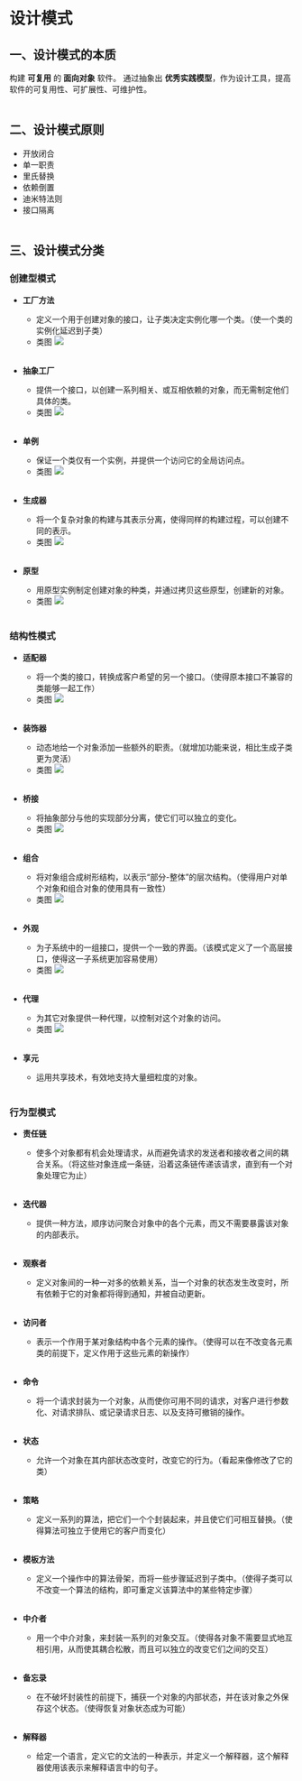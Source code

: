 # 设计模式

## 一、设计模式的本质

构建 **可复用** 的 **面向对象** 软件。
通过抽象出 **优秀实践模型**，作为设计工具，提高软件的可复用性、可扩展性、可维护性。
</br></br>

## 二、设计模式原则

- 开放闭合
- 单一职责
- 里氏替换
- 依赖倒置
- 迪米特法则
- 接口隔离
</br></br>

## 三、设计模式分类

### 创建型模式

- **工厂方法**
  - 定义一个用于创建对象的接口，让子类决定实例化哪一个类。（使一个类的实例化延迟到子类）
  - 类图
    <img src="images/factory_method.jpg">
</br></br>

- **抽象工厂**
  - 提供一个接口，以创建一系列相关、或互相依赖的对象，而无需制定他们具体的类。
  - 类图
    <img src="images/abstract_factory.jpg">
</br></br>

- **单例**
  - 保证一个类仅有一个实例，并提供一个访问它的全局访问点。
  - 类图
    <img src="images/singleton.jpg">
</br></br>

- **生成器**
  - 将一个复杂对象的构建与其表示分离，使得同样的构建过程，可以创建不同的表示。
  - 类图
    <img src="images/builder.jpg">
</br></br>

- **原型**
  - 用原型实例制定创建对象的种类，并通过拷贝这些原型，创建新的对象。
  - 类图
    <img src="images/prototype.jpg">
</br></br>

### 结构性模式

- **适配器**
  - 将一个类的接口，转换成客户希望的另一个接口。（使得原本接口不兼容的类能够一起工作）
  - 类图
    <img src="images/adapter.jpg">
</br></br>

- **装饰器**
  - 动态地给一个对象添加一些额外的职责。（就增加功能来说，相比生成子类更为灵活）
  - 类图
    <img src="images/decorator.jpg">
</br></br>

- **桥接**
  - 将抽象部分与他的实现部分分离，使它们可以独立的变化。
  - 类图
    <img src="images/bridge.jpg">
</br></br>

- **组合**
  - 将对象组合成树形结构，以表示“部分-整体”的层次结构。（使得用户对单个对象和组合对象的使用具有一致性）
  - 类图
    <img src="images/composite.jpg">
</br></br>

- **外观**
  - 为子系统中的一组接口，提供一个一致的界面。（该模式定义了一个高层接口，使得这一子系统更加容易使用）
  - 类图
    <img src="images/facade.jpg">
</br></br>

- **代理**
  - 为其它对象提供一种代理，以控制对这个对象的访问。
  - 类图
    <img src="images/proxy.jpg">
</br></br>

- **享元**
  - 运用共享技术，有效地支持大量细粒度的对象。
</br></br>

### 行为型模式

- **责任链**
  - 使多个对象都有机会处理请求，从而避免请求的发送者和接收者之间的耦合关系。（将这些对象连成一条链，沿着这条链传递该请求，直到有一个对象处理它为止）
</br></br>

- **迭代器**
  - 提供一种方法，顺序访问聚合对象中的各个元素，而又不需要暴露该对象的内部表示。
</br></br>

- **观察者**
  - 定义对象间的一种一对多的依赖关系，当一个对象的状态发生改变时，所有依赖于它的对象都将得到通知，并被自动更新。
</br></br>

- **访问者**
  - 表示一个作用于某对象结构中各个元素的操作。（使得可以在不改变各元素类的前提下，定义作用于这些元素的新操作）
</br></br>

- **命令**
  - 将一个请求封装为一个对象，从而使你可用不同的请求，对客户进行参数化、对请求排队、或记录请求日志、以及支持可撤销的操作。
</br></br>

- **状态**
  - 允许一个对象在其内部状态改变时，改变它的行为。（看起来像修改了它的类）
</br></br>

- **策略**
  - 定义一系列的算法，把它们一个个封装起来，并且使它们可相互替换。（使得算法可独立于使用它的客户而变化）
</br></br>

- **模板方法**
  - 定义一个操作中的算法骨架，而将一些步骤延迟到子类中。（使得子类可以不改变一个算法的结构，即可重定义该算法中的某些特定步骤）
</br></br>

- **中介者**
  - 用一个中介对象，来封装一系列的对象交互。（使得各对象不需要显式地互相引用，从而使其耦合松散，而且可以独立的改变它们之间的交互）
</br></br>

- **备忘录**
  - 在不破坏封装性的前提下，捕获一个对象的内部状态，并在该对象之外保存这个状态。（使得恢复对象状态成为可能）
</br></br>

- **解释器**
  - 给定一个语言，定义它的文法的一种表示，并定义一个解释器，这个解释器使用该表示来解释语言中的句子。
</br></br>
